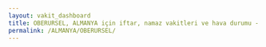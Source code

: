 ```yaml
---
layout: vakit_dashboard
title: OBERURSEL, ALMANYA için iftar, namaz vakitleri ve hava durumu - ilçe/eyalet seç
permalink: /ALMANYA/OBERURSEL/
---
```


<script type="text/javascript">
  var GLOBAL_COUNTRY = 'ALMANYA';
  var GLOBAL_CITY = 'OBERURSEL';
  var GLOBAL_STATE = '';
  var lat = 72;
  var lon = 21;
</script>
